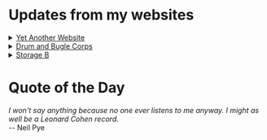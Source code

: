 # Updates from my websites

<details><summary> <a href="https://www.amon-hen.com">Yet Another Website</a> </summary>

* <a href="https://www.amon-hen.com/music/drums-and-percussion/35026">Jack DeJohnette</a>
* <a href="https://www.amon-hen.com/politics/35023">Medicare Advantage</a>
* <a href="https://www.amon-hen.com/computing/internet/www/435">Quote of the Day</a>
* <a href="https://www.amon-hen.com/television/9222">MST3K Short 0109 – Radar Men from the Moon 7</a>
* <a href="https://www.amon-hen.com/movies/35010">The Unearthly (1957)</a>
* <a href="https://www.amon-hen.com/music/14240">A Change of Seasons</a>
* <a href="https://www.amon-hen.com/television/35003">Air Bud Pt. II</a>
* <a href="https://www.amon-hen.com/food/34996">Mmmm, Creamed Herring Fillets</a>
* <a href="https://www.amon-hen.com/television/9123">MST3K 0304 – Gamera vs. Barugon</a>
* <a href="https://www.amon-hen.com/politics/34975">Last Week Tonight – S2 E27: Public Defenders, Church Shutdown & Queen Elizabeth</a>
</details>

<details><summary> <a href="https://www.drum-corps.net">Drum and Bugle Corps</a> </summary>

* <a href="https://www.drum-corps.net/news/4086">Drum Corps World – November 2025</a>
* <a href="https://www.drum-corps.net/history/4078">Top 5 Allentown Scores</a>
* <a href="https://www.drum-corps.net/news/4068">Phantom Regiment 2026 Alumni Corps – 620 Members</a>
* <a href="https://www.drum-corps.net/news/4060">Spartans approved for DCI World Class membership</a>
* <a href="https://www.drum-corps.net/news/4051">Drum Corps World – October 2025</a>
* <a href="https://www.drum-corps.net/news/4047">Drum Corps World – September 2025</a>
* <a href="https://www.drum-corps.net/news/4039">Bruno Zuccala, who helped shape generations in drum corps, dies at 68</a>
* <a href="https://www.drum-corps.net/news/4034">Drum Corps World – August 18, 2025</a>
* <a href="https://www.drum-corps.net/history/3371">August 12, 2022</a>
* <a href="https://www.drum-corps.net/scores/dci/4027">2025 DCI World Championship Finals</a>
</details>

<details><summary> <a href="https://www.storage-b.com">Storage B</a> </summary>

* <a href="https://www.storage-b.com/jac/1131">Closer but still wrong</a>
* <a href="https://www.storage-b.com/jac/1105">Not Even Close</a>
* <a href="https://www.storage-b.com/math-numerical-analysis/1081">Crummy Code from Copilot</a>
* <a href="https://www.storage-b.com/humor/1067">Meeting Driven Development</a>
* <a href="https://www.storage-b.com/c/1057">CLion Is Now Free for Non-Commercial Use</a>
* <a href="https://www.storage-b.com/humor/1052">Programmers Then and Now</a>
* <a href="https://www.storage-b.com/c/1050">Strategies for Developing Safety-Critical Software in C++</a>
* <a href="https://www.storage-b.com/ai/1048">What trillion-dollar problem is AI trying to solve?</a>
* <a href="https://www.storage-b.com/math-numerical-analysis/1036">Hypot</a>
* <a href="https://www.storage-b.com/c/1015">Uploading Consciousness</a>
</details>

# Quote of the Day
<p><em>I won't say anything because no one ever listens to me anyway. I might as well be a Leonard Cohen record.</em><br /> -- Neil Pye</p>